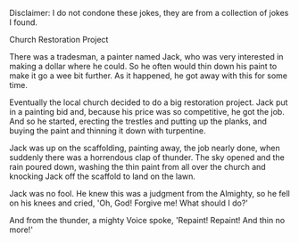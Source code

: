 Disclaimer: I do not condone these jokes, they are from a collection of jokes I found.

Church Restoration Project

There was a tradesman, a painter named Jack, who was very interested in making a dollar where he could. So he often would thin down his paint to make it go a wee bit further. As it happened, he got away with this for some time.

Eventually the local church decided to do a big restoration project. Jack put in a painting bid and, because his price was so competitive, he got the job. And so he started, erecting the trestles and putting up the planks, and buying the paint and thinning it down with turpentine.

Jack was up on the scaffolding, painting away, the job nearly done, when suddenly there was a horrendous clap of thunder. The sky opened and the rain poured down, washing the thin paint from all over the church and knocking Jack off the scaffold to land on the lawn. 

Jack was no fool. He knew this was a judgment from the Almighty, so he fell on his knees and cried, 'Oh, God! Forgive me! What should I do?' 

And from the thunder, a mighty Voice spoke, 'Repaint! Repaint! And thin no more!'

